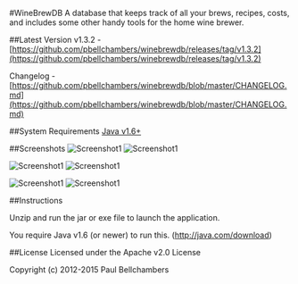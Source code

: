#WineBrewDB
A database that keeps track of all your brews, recipes, costs, and includes some other handy tools for the home wine brewer.


##Latest Version
v1.3.2 - [https://github.com/pbellchambers/winebrewdb/releases/tag/v1.3.2](https://github.com/pbellchambers/winebrewdb/releases/tag/v1.3.2)

Changelog - [https://github.com/pbellchambers/winebrewdb/blob/master/CHANGELOG.md](https://github.com/pbellchambers/winebrewdb/blob/master/CHANGELOG.md)


##System Requirements
[Java v1.6+](http://java.com/download)


##Screenshots
![Screenshot1](http://i.imgur.com/AKLYz.png) ![Screenshot1](http://i.imgur.com/NexZl.png)

![Screenshot1](http://i.imgur.com/NbP8C.png) ![Screenshot1](http://i.imgur.com/F17wp.png)

![Screenshot1](http://i.imgur.com/auRnf.png) ![Screenshot1](http://i.imgur.com/jylHd.png)


##Instructions

Unzip and run the jar or exe file to launch the application.

You require Java v1.6 (or newer) to run this. (http://java.com/download)


##License
Licensed under the Apache v2.0 License

Copyright (c) 2012-2015 Paul Bellchambers